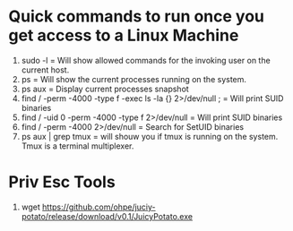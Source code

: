 # Quick commands to run once you get access to a Linux Machine

1. sudo -l = Will show allowed commands for the invoking user on the current host. 
2. ps = Will show the current processes running on the system.
3. ps aux = Display current processes snapshot
4. find / -perm -4000 -type f -exec ls -la {} 2>/dev/null \; = Will print SUID binaries
5. find / -uid 0 -perm -4000 -type f 2>/dev/null = Will print SUID binaries
6. find / -perm -4000 2>/dev/null = Search for SetUID binaries
7. ps aux | grep tmux = will shouw you if tmux is running on the system. Tmux is a terminal multiplexer.

# Priv Esc Tools
1. wget https://github.com/ohpe/juciy-potato/release/download/v0.1/JuicyPotato.exe


